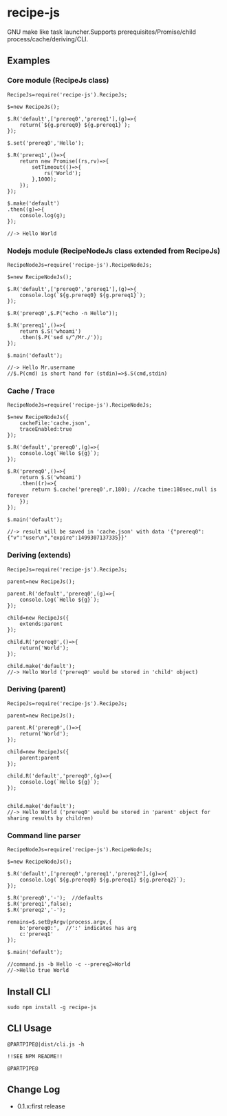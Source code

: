 recipe-js
==========

GNU make like task launcher.Supports prerequisites/Promise/child process/cache/deriving/CLI.

## Examples

### Core module (RecipeJs class)

```
RecipeJs=require('recipe-js').RecipeJs;

$=new RecipeJs();

$.R('default',['prereq0','prereq1'],(g)=>{
	return(`${g.prereq0} ${g.prereq1}`);
});

$.set('prereq0','Hello');

$.R('prereq1',()=>{
	return new Promise((rs,rv)=>{
		setTimeout(()=>{
			rs('World');
		},1000);
	});
});

$.make('default')
.then((g)=>{
	console.log(g);
});

//-> Hello World
```

### Nodejs module (RecipeNodeJs class extended from RecipeJs)

```
RecipeNodeJs=require('recipe-js').RecipeNodeJs;

$=new RecipeNodeJs();

$.R('default',['prereq0','prereq1'],(g)=>{
	console.log(`${g.prereq0} ${g.prereq1}`);
});

$.R('prereq0',$.P("echo -n Hello"));

$.R('prereq1',()=>{
	return $.S('whoami')
	.then($.P('sed s/^/Mr./'));
});

$.main('default');

//-> Hello Mr.username
//$.P(cmd) is short hand for (stdin)=>$.S(cmd,stdin)
```

### Cache / Trace

```
RecipeNodeJs=require('recipe-js').RecipeNodeJs;

$=new RecipeNodeJs({
	cacheFile:'cache.json',
	traceEnabled:true
});

$.R('default','prereq0',(g)=>{
	console.log(`Hello ${g}`);
});

$.R('prereq0',()=>{
	return $.S('whoami')
	.then((r)=>{
		return $.cache('prereq0',r,180); //cache time:180sec,null is forever
	});
});

$.main('default'); 

//-> result will be saved in 'cache.json' with data '{"prereq0":{"v":"user\n","expire":1499307137335}}'
```

### Deriving (extends)

```
RecipeJs=require('recipe-js').RecipeJs;

parent=new RecipeJs(); 

parent.R('default','prereq0',(g)=>{
	console.log(`Hello ${g}`);
});

child=new RecipeJs({
	extends:parent
}); 

child.R('prereq0',()=>{
	return('World');
});

child.make('default'); 
//-> Hello World ('prereq0' would be stored in 'child' object)
```
### Deriving (parent)

```
RecipeJs=require('recipe-js').RecipeJs;

parent=new RecipeJs(); 

parent.R('prereq0',()=>{
	return('World');
});

child=new RecipeJs({
	parent:parent
}); 

child.R('default','prereq0',(g)=>{
	console.log(`Hello ${g}`);
});


child.make('default'); 
//-> Hello World ('prereq0' would be stored in 'parent' object for sharing results by children)
```

### Command line parser

```
RecipeNodeJs=require('recipe-js').RecipeNodeJs;

$=new RecipeNodeJs();

$.R('default',['prereq0','prereq1','prereq2'],(g)=>{
	console.log(`${g.prereq0} ${g.prereq1} ${g.prereq2}`);
});

$.R('prereq0','-');  //defaults
$.R('prereq1',false);
$.R('prereq2','-');

remains=$.setByArgv(process.argv,{
	b:'prereq0:',  //':' indicates has arg
	c:'prereq1'
});

$.main('default');

//command.js -b Hello -c --prereq2=World
//->Hello true World
```

## Install CLI

```
sudo npm install -g recipe-js
```

## CLI Usage

```
@PARTPIPE@|dist/cli.js -h

!!SEE NPM README!!

@PARTPIPE@
```

## Change Log

- 0.1.x:first release

